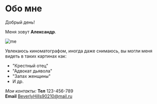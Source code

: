 # Обо мне

Добрый день!

Меня зовут **Александр**.

![me](https://obrazovaka.ru/wp-content/uploads/2014/11/Pacino-Al.jpg)

 Увлекаюсь киноматографом, иногда даже снимаюсь, вы могли меня видеть в таких картинах как:

- "Крестный отец"
- "Адвокат дьявола"
- "Запах женщины"
- И др.

_Мои контакты:_
**Тел** 123-456-789   
**Email** <BeverlyHills90210@mail.ru>